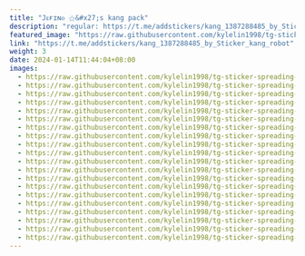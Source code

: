 ```yaml
---
title: "Jᴇғɪɴᴏ ⚝&#x27;s kang pack"
description: "regular: https://t.me/addstickers/kang_1387288485_by_Sticker_kang_robot"
featured_image: "https://raw.githubusercontent.com/kylelin1998/tg-sticker-spreading-worldwide-images/main/img/3daad542-f123-4029-8efc-8244be6a012b.jpg"
link: "https://t.me/addstickers/kang_1387288485_by_Sticker_kang_robot"
weight: 3
date: 2024-01-14T11:44:04+08:00
images:
  - https://raw.githubusercontent.com/kylelin1998/tg-sticker-spreading-worldwide-images/main/img/3daad542-f123-4029-8efc-8244be6a012b.jpg
  - https://raw.githubusercontent.com/kylelin1998/tg-sticker-spreading-worldwide-images/main/img/ec8311ef-1e9c-4ddc-a63a-54932fb0f989.jpg
  - https://raw.githubusercontent.com/kylelin1998/tg-sticker-spreading-worldwide-images/main/img/be7f183d-f1ac-4d3d-a7b9-e48ac041a2b3.jpg
  - https://raw.githubusercontent.com/kylelin1998/tg-sticker-spreading-worldwide-images/main/img/39eff3e7-45d1-4732-b9e1-cc6bbd1c4406.jpg
  - https://raw.githubusercontent.com/kylelin1998/tg-sticker-spreading-worldwide-images/main/img/f8ddf8dc-d108-4277-9a43-6775e2ce4b6f.jpg
  - https://raw.githubusercontent.com/kylelin1998/tg-sticker-spreading-worldwide-images/main/img/7739afe7-5d88-40c8-8cc7-496348707166.jpg
  - https://raw.githubusercontent.com/kylelin1998/tg-sticker-spreading-worldwide-images/main/img/f88d7dd0-4524-4b20-8a5a-1fa005745163.jpg
  - https://raw.githubusercontent.com/kylelin1998/tg-sticker-spreading-worldwide-images/main/img/b994bd11-2e67-451e-b429-25004163ac1a.jpg
  - https://raw.githubusercontent.com/kylelin1998/tg-sticker-spreading-worldwide-images/main/img/71b9e2cf-ebe3-42c8-9619-524c4c47a8c5.jpg
  - https://raw.githubusercontent.com/kylelin1998/tg-sticker-spreading-worldwide-images/main/img/e7f49d8a-457c-4022-8f3c-5c21cf1c1ad9.jpg
  - https://raw.githubusercontent.com/kylelin1998/tg-sticker-spreading-worldwide-images/main/img/b44663e9-410a-459d-91f6-81ebf4c9164b.jpg
  - https://raw.githubusercontent.com/kylelin1998/tg-sticker-spreading-worldwide-images/main/img/7a59f873-b415-49c2-aed2-ef6e95c3b67b.jpg
  - https://raw.githubusercontent.com/kylelin1998/tg-sticker-spreading-worldwide-images/main/img/014a6589-eddf-4a53-92e5-e3639187558a.jpg
  - https://raw.githubusercontent.com/kylelin1998/tg-sticker-spreading-worldwide-images/main/img/c3c03e4e-37c1-44f9-af2a-bee0fb954af6.jpg
  - https://raw.githubusercontent.com/kylelin1998/tg-sticker-spreading-worldwide-images/main/img/3e248996-8a5b-404e-a628-783ba6558005.jpg
  - https://raw.githubusercontent.com/kylelin1998/tg-sticker-spreading-worldwide-images/main/img/e64db380-8b19-4e6c-89c9-6bab8e9555ec.jpg
  - https://raw.githubusercontent.com/kylelin1998/tg-sticker-spreading-worldwide-images/main/img/21d67b1c-8acc-4c4d-98d6-9a8d23b29e0f.jpg
  - https://raw.githubusercontent.com/kylelin1998/tg-sticker-spreading-worldwide-images/main/img/df698a2e-a0ae-4767-9f57-5c84d33c2985.jpg
  - https://raw.githubusercontent.com/kylelin1998/tg-sticker-spreading-worldwide-images/main/img/515a4aa7-e453-4af7-8e2c-170e8c44476e.jpg
  - https://raw.githubusercontent.com/kylelin1998/tg-sticker-spreading-worldwide-images/main/img/fd35cc36-e12b-4fc1-bfec-c744288ab1f1.jpg
---
```

